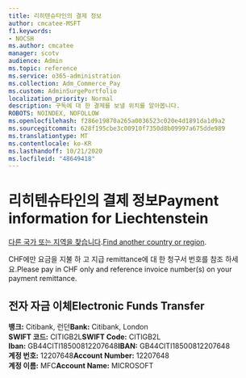 ```yaml
---
title: 리히텐슈타인의 결제 정보
author: cmcatee-MSFT
f1.keywords:
- NOCSH
ms.author: cmcatee
manager: scotv
audience: Admin
ms.topic: reference
ms.service: o365-administration
ms.collection: Adm_Commerce_Pay
ms.custom: AdminSurgePortfolio
localization_priority: Normal
description: 구독에 대 한 결제를 보낼 위치를 알아봅니다.
ROBOTS: NOINDEX, NOFOLLOW
ms.openlocfilehash: f286e19870a265a0036523c020e4d1891da1d9a2
ms.sourcegitcommit: 628f195cbe3c00910f7350d8b09997a675dde989
ms.translationtype: MT
ms.contentlocale: ko-KR
ms.lasthandoff: 10/21/2020
ms.locfileid: "48649418"
---
```

# <a name="payment-information-for-liechtenstein"></a><span data-ttu-id="c7624-103">리히텐슈타인의 결제 정보</span><span class="sxs-lookup"><span data-stu-id="c7624-103">Payment information for Liechtenstein</span></span>

<span data-ttu-id="c7624-104">[다른 국가 또는 지역을 찾습니다](../billing-and-payments/pay-for-your-subscription.md).</span><span class="sxs-lookup"><span data-stu-id="c7624-104">[Find another country or region](../billing-and-payments/pay-for-your-subscription.md).</span></span>

<span data-ttu-id="c7624-105">CHF에만 요금을 지불 하 고 지급 remittance에 대 한 청구서 번호를 참조 하세요.</span><span class="sxs-lookup"><span data-stu-id="c7624-105">Please pay in CHF only and reference invoice number(s) on your payment remittance.</span></span>

## <a name="electronic-funds-transfer"></a><span data-ttu-id="c7624-106">전자 자금 이체</span><span class="sxs-lookup"><span data-stu-id="c7624-106">Electronic Funds Transfer</span></span>

<span data-ttu-id="c7624-107">**뱅크:** Citibank, 런던</span><span class="sxs-lookup"><span data-stu-id="c7624-107">**Bank:** Citibank, London</span></span>  
<span data-ttu-id="c7624-108">**SWIFT 코드:** CITIGB2L</span><span class="sxs-lookup"><span data-stu-id="c7624-108">**SWIFT Code:** CITIGB2L</span></span>  
<span data-ttu-id="c7624-109">**Iban:** GB44CITI18500812207648</span><span class="sxs-lookup"><span data-stu-id="c7624-109">**IBAN:** GB44CITI18500812207648</span></span>  
<span data-ttu-id="c7624-110">**계정 번호:** 12207648</span><span class="sxs-lookup"><span data-stu-id="c7624-110">**Account Number:** 12207648</span></span>  
<span data-ttu-id="c7624-111">**계정 이름:** MFC</span><span class="sxs-lookup"><span data-stu-id="c7624-111">**Account Name:** MICROSOFT</span></span>  